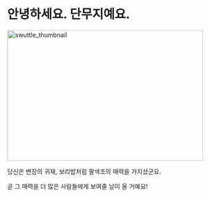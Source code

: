 <html>
  <head>
    <h1> 안녕하세요. 단무지예요.</h1>
  </head>
  <body>
    <img src="![example](https://user-images.githubusercontent.com/99781703/154199877-86f80f77-e7fe-480d-a891-d5ae1f6df848.jpg)" width="450px" height="300px" title="500px" alt="swuttle_thumbnail"></img><br/>
    <p> 당신은 변장의 귀재, 보리밥처럼 팔색조의 매력을 가지셨군요.</p>
    <p>곧 그 매력을 더 많은 사람들에게 보여줄 날이 올 거예요!</p>
  </body>
 </html>
